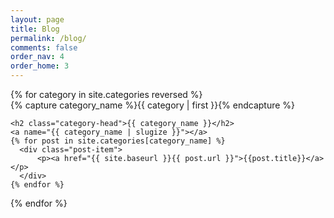 ```yaml
---
layout: page
title: Blog
permalink: /blog/
comments: false
order_nav: 4
order_home: 3
---
```




<div class="posts-list">
{% for category in site.categories reversed %}
  <div class="category-group">
    {% capture category_name %}{{ category | first }}{% endcapture %}
    <div id="#{{ category_name | slugize }}"></div>

    <h2 class="category-head">{{ category_name }}</h2>
    <a name="{{ category_name | slugize }}"></a>
    {% for post in site.categories[category_name] %}
      <div class="post-item">
          <p><a href="{{ site.baseurl }}{{ post.url }}">{{post.title}}</a></p>
      </div>
    {% endfor %}
  </div>
{% endfor %}
</div>
